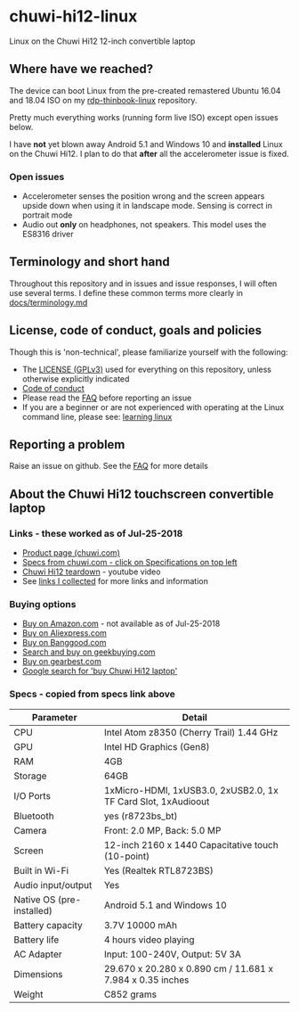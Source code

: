 # chuwi-hi12-linux
Linux on the Chuwi Hi12 12-inch convertible laptop

## Where have we reached?

The device can boot Linux from the pre-created remastered Ubuntu 16.04 and 18.04 ISO on my  [rdp-thinbook-linux](https://github.com/sundarnagarajan/rdp-thinbook-linux) repository.

Pretty much everything works (running form live ISO) except open issues below.

I have **not** yet blown away Android 5.1 and Windows 10 and **installed** Linux on the Chuwi Hi12. I plan to do that **after** all the accelerometer issue is fixed.

### Open issues
- Accelerometer senses the position wrong and the screen appears upside down when using it in landscape mode. Sensing is correct in portrait mode
- Audio out **only** on headphones, not speakers. This model uses the ES8316 driver

## Terminology and short hand
Throughout this repository and in issues and issue responses, I will often use several terms. I define these common terms more clearly in [docs/terminology.md](/docs/terminology.md)

## License, code of conduct, goals and policies
Though this is 'non-technical', please familiarize yourself with the following:
- The [LICENSE (GPLv3)](/LICENSE) used for everything on this repository, unless otherwise explicitly indicated
- [Code of conduct](/CODE_OF_CONDUCT.md)
- Please read the [FAQ](/docs/faq.md) before reporting an issue
- If you are a beginner or are not experienced with operating at the Linux command line, please see: [learning linux](/docs/learning_linux.md)

## Reporting a problem
Raise an issue on github. See the [FAQ](/docs/faq.md) for more details


## About the Chuwi Hi12 touchscreen convertible laptop

### Links - these worked as of Jul-25-2018
- [ Product page (chuwi.com)](http://en.chuwi.com/product/items/Chuwi-Hi12.html)
- [Specs from chuwi.com - click on Specifications on top left](http://en.chuwi.com/product/items/Chuwi-Hi12.html)
- [Chuwi Hi12 teardown](https://www.zdnet.com/product/chuwi-hi12-12-inch-tablet/) - youtube video
- See [links I collected](/docs/collected_links.md) for more links and information

### Buying options
- [Buy on Amazon.com](https://www.amazon.com/Hi12-Windows-Android-Processor-Capacity/dp/B01CY8IALG) - not available as of Jul-25-2018
- [Buy on Aliexpress.com](https://www.aliexpress.com/store/product/12-inch-Tablet-PC-CHUWI-Hi12-Windows-10-4GB-RAM-DDR3-Intel-Z8300-64GB-ROM-Wifi/2179113_32637169391.html)
- [ Buy on Banggood.com](http://www.banggood.com/Chuwi-Hi12-Intel-Z8300-Quad-Core-1_84GHz-12-Inch-Dual-Boot-Tablet-p-1044181.html)
- [Search and buy on geekbuying.com](https://www.geekbuying.com/search?keyword=chuwi-hi12)
- [Buy on gearbest.com](https://www.gearbest.com/tablet-pcs/pp_289082.html)
- [Google search for 'buy Chuwi Hi12 laptop'](https://www.google.com/search?q=buy+chuwi+hi12&oq=buy+Chuwi+Hi12)


### Specs - copied from specs link above

| Parameter | Detail |
| ----- | ----- |
| CPU | Intel Atom z8350 (Cherry Trail) 1.44 GHz |
| GPU | Intel HD Graphics (Gen8) |
| RAM | 4GB |
| Storage | 64GB |
| I/O Ports | 1xMicro-HDMI, 1xUSB3.0, 2xUSB2.0, 1x TF Card Slot, 1xAudioout |
| Bluetooth | yes (r8723bs_bt) |
| Camera | Front: 2.0 MP, Back: 5.0 MP |
| Screen | 12-inch 2160 x 1440 Capacitative touch (10-point) |
| Built in Wi-Fi | Yes (Realtek RTL8723BS) |
| Audio input/output | Yes |
| Native OS (pre-installed) | Android 5.1 and Windows 10 |
| Battery capacity | 3.7V 10000 mAh |
| Battery life | 4 hours video playing |
| AC Adapter | Input: 100-240V, Output: 5V 3A |
| Dimensions | 29.670 x 20.280 x 0.890 cm / 11.681 x 7.984 x 0.35 inches |
| Weight | C852 grams |220 grams |

